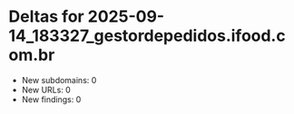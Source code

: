 # Deltas for 2025-09-14_183327_gestordepedidos.ifood.com.br
- New subdomains: 0
- New URLs: 0
- New findings: 0
